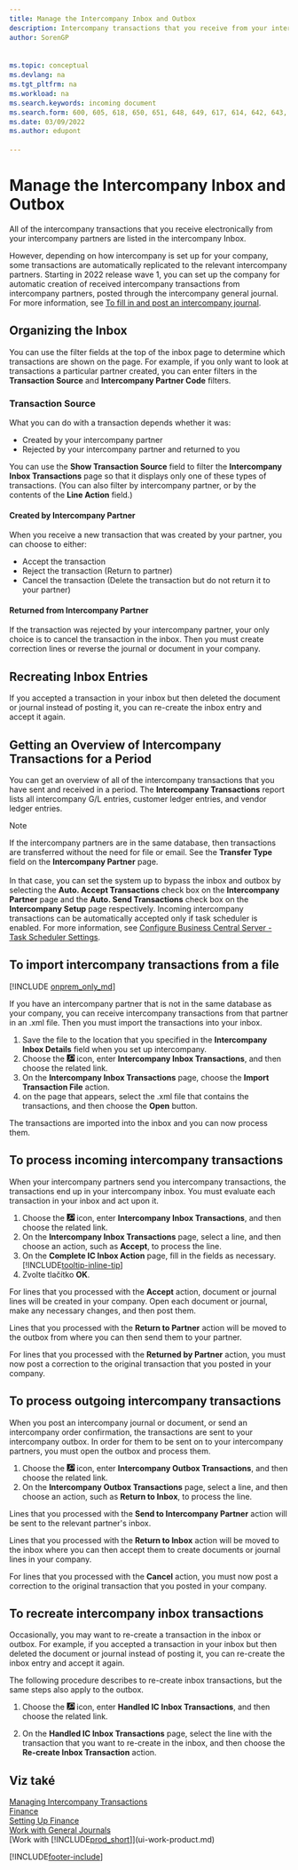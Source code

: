```yaml
---
title: Manage the Intercompany Inbox and Outbox
description: Intercompany transactions that you receive from your intercompany partners are listed in the intercompany inbox where you process them manually or automatically.
author: SorenGP


ms.topic: conceptual
ms.devlang: na
ms.tgt_pltfrm: na
ms.workload: na
ms.search.keywords: incoming document
ms.search.form: 600, 605, 618, 650, 651, 648, 649, 617, 614, 642, 643, 640, 641, 613, 616, 646, 647, 644, 645, 615, 619, 612, 638, 639, 636, 637, 611
ms.date: 03/09/2022
ms.author: edupont

---
```

# Manage the Intercompany Inbox and Outbox
All of the intercompany transactions that you receive electronically from your intercompany partners are listed in the intercompany Inbox.

However, depending on how intercompany is set up for your company, some transactions are automatically replicated to the relevant intercompany partners. Starting in 2022 release wave 1, you can set up the company for automatic creation of received intercompany transactions from intercompany partners, posted through the intercompany general journal. For more information, see [To fill in and post an intercompany journal](intercompany-how-work-documents-journals.md#to-fill-in-and-post-an-intercompany-journal).

## Organizing the Inbox
You can use the filter fields at the top of the inbox page to determine which transactions are shown on the page. For example, if you only want to look at transactions a particular partner created, you can enter filters in the **Transaction Source** and **Intercompany Partner Code** filters.

### Transaction Source
What you can do with a transaction depends whether it was:

- Created by your intercompany partner
- Rejected by your intercompany partner and returned to you

You can use the **Show Transaction Source** field to filter the **Intercompany Inbox Transactions** page so that it displays only one of these types of transactions. (You can also filter by intercompany partner, or by the contents of the **Line Action** field.)

#### Created by Intercompany Partner
When you receive a new transaction that was created by your partner, you can choose to either:

- Accept the transaction
- Reject the transaction (Return to partner)
- Cancel the transaction (Delete the transaction but do not return it to your partner)

#### Returned from Intercompany Partner
If the transaction was rejected by your intercompany partner, your only choice is to cancel the transaction in the inbox. Then you must create correction lines or reverse the journal or document in your company.

## Recreating Inbox Entries
If you accepted a transaction in your inbox but then deleted the document or journal instead of posting it, you can re-create the inbox entry and accept it again.

## Getting an Overview of Intercompany Transactions for a Period
You can get an overview of all of the intercompany transactions that you have sent and received in a period. The **Intercompany Transactions** report lists all intercompany G/L entries, customer ledger entries, and vendor ledger entries.

> [!NOTE]  
> If the intercompany partners are in the same database, then transactions are transferred without the need for file or email. See the **Transfer Type** field on the **Intercompany Partner** page. <br /><br />
> In that case, you can set the system up to bypass the inbox and outbox by selecting the **Auto. Accept Transactions** check box on the **Intercompany Partner** page and the **Auto. Send Transactions** check box on the **Intercompany Setup** page respectively. Incoming intercompany transactions can be automatically accepted only if task scheduler is enabled. For more information, see [Configure Business Central Server - Task Scheduler Settings](/dynamics365/business-central/dev-itpro/administration/configure-server-instance#Task).

## To import intercompany transactions from a file

[!INCLUDE [onprem_only_md](includes/onprem_only_md.md)]

If you have an intercompany partner that is not in the same database as your company, you can receive intercompany transactions from that partner in an .xml file. Then you must import the transactions into your inbox.

1. Save the file to the location that you specified in the **Intercompany Inbox Details** field when you set up intercompany.
2. Choose the ![Lightbulb that opens the Tell Me feature.](media/ui-search/search_small.png "Tell me what you want to do") icon, enter **Intercompany Inbox Transactions**, and then choose the related link.
3. On the **Intercompany Inbox Transactions** page, choose the **Import Transaction File** action.
4. on the page that appears, select the .xml file that contains the transactions, and then choose the **Open** button.

The transactions are imported into the inbox and you can now process them.

## To process incoming intercompany transactions
When your intercompany partners send you intercompany transactions, the transactions end up in your intercompany inbox. You must evaluate each transaction in your inbox and act upon it.

1. Choose the ![Lightbulb that opens the Tell Me feature.](media/ui-search/search_small.png "Tell me what you want to do") icon, enter **Intercompany Inbox Transactions**, and then choose the related link.
2. On the **Intercompany Inbox Transactions** page, select a line, and then choose an action, such as **Accept**, to process the line.
3. On the **Complete IC Inbox Action** page, fill in the fields as necessary. [!INCLUDE[tooltip-inline-tip](includes/tooltip-inline-tip_md.md)]
4. Zvolte tlačítko **OK**.

For lines that you processed with the **Accept** action, document or journal lines will be created in your company. Open each document or journal, make any necessary changes, and then post them.

Lines that you processed with the **Return to Partner** action will be moved to the outbox from where you can then send them to your partner.

For lines that you processed with the **Returned by Partner** action, you must now post a correction to the original transaction that you posted in your company.

## To process outgoing intercompany transactions
When you post an intercompany journal or document, or send an intercompany order confirmation, the transactions are sent to your intercompany outbox. In order for them to be sent on to your intercompany partners, you must open the outbox and process them.

1. Choose the ![Lightbulb that opens the Tell Me feature.](media/ui-search/search_small.png "Tell me what you want to do") icon, enter **Intercompany Outbox Transactions**, and then choose the related link.
2. On the **Intercompany Outbox Transactions** page, select a line, and then choose an action, such as **Return to Inbox**, to process the line.

Lines that you processed with the **Send to Intercompany Partner** action will be sent to the relevant partner's inbox.

Lines that you processed with the **Return to Inbox** action will be moved to the inbox where you can then accept them to create documents or journal lines in your company.

For lines that you processed with the **Cancel** action, you must now post a correction to the original transaction that you posted in your company.

## To recreate intercompany inbox transactions
Occasionally, you may want to re-create a transaction in the inbox or outbox. For example, if you accepted a transaction in your inbox but then deleted the document or journal instead of posting it, you can re-create the inbox entry and accept it again.

The following procedure describes to re-create inbox transactions, but the same steps also apply to the outbox.

1. Choose the ![Lightbulb that opens the Tell Me feature.](media/ui-search/search_small.png "Tell me what you want to do") icon, enter **Handled IC Inbox Transactions**, and then choose the related link.

2. On the **Handled IC Inbox Transactions** page, select the line with the transaction that you want to re-create in the inbox, and then choose the **Re-create Inbox Transaction** action.

## Viz také
[Managing Intercompany Transactions](intercompany-manage.md)  
[Finance](finance.md)  
[Setting Up Finance](finance-setup-finance.md)  
[Work with General Journals](ui-work-general-journals.md)  
[Work with [!INCLUDE[prod_short](includes/prod_short.md)]](ui-work-product.md)


[!INCLUDE[footer-include](includes/footer-banner.md)]
